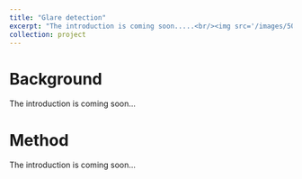 ```yaml
---
title: "Glare detection"
excerpt: "The introduction is coming soon.....<br/><img src='/images/500x300.png'>"
collection: project
---
```


Background
======
The introduction is coming soon...

Method
======
The introduction is coming soon...
